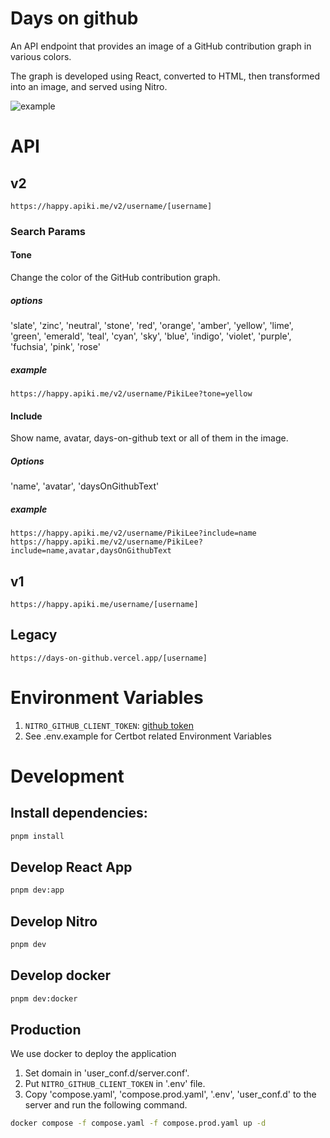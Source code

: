 # Days on github

An API endpoint that provides an image of a GitHub contribution graph in various colors.

The graph is developed using React, converted to HTML, then transformed into an image, and served using Nitro.

![example](https://happy.apiki.me/v2/username/PikiLee?tone=yellow&include=name,avatar,daysOnGithubText)

# API

## v2

`https://happy.apiki.me/v2/username/[username]`

### Search Params

#### Tone

Change the color of the GitHub contribution graph.

##### options

'slate',
'zinc',
'neutral',
'stone',
'red',
'orange',
'amber',
'yellow',
'lime',
'green',
'emerald',
'teal',
'cyan',
'sky',
'blue',
'indigo',
'violet',
'purple',
'fuchsia',
'pink',
'rose'

##### example

`https://happy.apiki.me/v2/username/PikiLee?tone=yellow`

#### Include

Show name, avatar, days-on-github text or all of them in the image.

##### Options

'name',
'avatar',
'daysOnGithubText'

##### example

`https://happy.apiki.me/v2/username/PikiLee?include=name`
`https://happy.apiki.me/v2/username/PikiLee?include=name,avatar,daysOnGithubText`

## v1

`https://happy.apiki.me/username/[username]`

## Legacy

`https://days-on-github.vercel.app/[username]`

# Environment Variables

1. `NITRO_GITHUB_CLIENT_TOKEN`: [github token](https://github.com/settings/tokens?type=beta)
2. See .env.example for Certbot related Environment Variables

# Development

## Install dependencies:

```bash
pnpm install
```

## Develop React App

```bash
pnpm dev:app
```

## Develop Nitro

```bash
pnpm dev
```

## Develop docker

```bash
pnpm dev:docker
```

## Production

We use docker to deploy the application

1. Set domain in 'user_conf.d/server.conf'.
2. Put `NITRO_GITHUB_CLIENT_TOKEN` in '.env' file.
3. Copy 'compose.yaml', 'compose.prod.yaml', '.env', 'user_conf.d' to the server and run the following command.

```bash
docker compose -f compose.yaml -f compose.prod.yaml up -d
```
